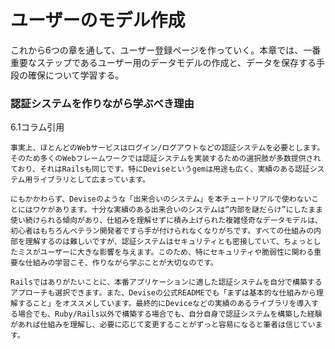 # ユーザーのモデル作成
これから6つの章を通して、ユーザー登録ページを作っていく。本章では、一番重要なステップであるユーザー用のデータモデルの作成と、データを保存する手段の確保について学習する。
### 認証システムを作りながら学ぶべき理由
6.1コラム引用
```
事実上、ほとんどのWebサービスはログイン/ログアウトなどの認証システムを必要とします。そのため多くのWebフレームワークでは認証システムを実装するための選択肢が多数提供されており、それはRailsも同じです。特にDeviseというgemは用途も広く、実績のある認証システム用ライブラリとして広まっています。

にもかかわらず、Deviseのような「出来合いのシステム」を本チュートリアルで使わないことにはワケがあります。十分な実績のある出来合いのシステムは“内部を謎だらけ”にしたまま使い続けられる傾向があり、仕組みを理解せずに積み上げられた複雑怪奇なデータモデルは、初心者はもちろんベテラン開発者ですら手が付けられなくなりがちです。すべての仕組みの内部を理解するのは難しいですが、認証システムはセキュリティとも密接していて、ちょっとしたミスがユーザーに大きな影響を与えます。このため、特にセキュリティや脆弱性に関わる重要な仕組みの学習こそ、作りながら学ぶことが大切なのです。

Railsではありがたいことに、本番アプリケーションに適した認証システムを自分で構築するアプローチも選択できます。また、Deviseの公式READMEでも「まずは基本的な仕組みから理解すること」をオススメしています。最終的にDeviceなどの実績のあるライブラリを導入する場合でも、Ruby/Rails以外で構築する場合でも、自分自身で認証システムを構築した経験があれば仕組みを理解し、必要に応じて変更することがずっと容易になると筆者は信じています。
```

